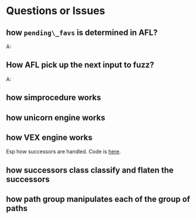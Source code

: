 # Questions or Issues


## how `pending\_favs` is determined in AFL?

A:

## How AFL pick up the next input to fuzz?

A:


## how simprocedure works


## how unicorn engine works


## how VEX engine works

Esp how successors are handled.
Code is [here](https://hexdump.cs.purdue.edu/source/xref/simuvex/simuvex/engines/vex/engine.py#159).

## how successors class classify and flaten the successors


## how path group manipulates each of the group of paths
